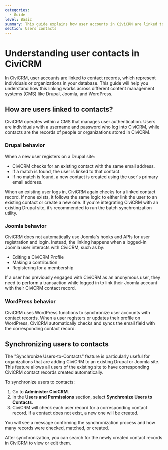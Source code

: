 ```yaml
---
categories:
  - Guide
level: Basic
summary: This guide explains how user accounts in CiviCRM are linked to contact records, specifically focusing on the behaviors of Drupal, Joomla, and WordPress systems.
section: Users contacts
---
```


# Understanding user contacts in CiviCRM

In CiviCRM, user accounts are linked to contact records, which represent individuals or organizations in your database. This guide will help you understand how this linking works across different content management systems (CMS) like Drupal, Joomla, and WordPress.

## How are users linked to contacts?

CiviCRM operates within a CMS that manages user authentication. Users are individuals with a username and password who log into CiviCRM, while contacts are the records of people or organizations stored in CiviCRM.

### Drupal behavior

When a new user registers on a Drupal site:

- CiviCRM checks for an existing contact with the same email address.
- If a match is found, the user is linked to that contact.
- If no match is found, a new contact is created using the user's primary email address.

When an existing user logs in, CiviCRM again checks for a linked contact record. If none exists, it follows the same logic to either link the user to an existing contact or create a new one. If you're integrating CiviCRM with an existing Drupal site, it’s recommended to run the batch synchronization utility.

### Joomla behavior

CiviCRM does not automatically use Joomla's hooks and APIs for user registration and login. Instead, the linking happens when a logged-in Joomla user interacts with CiviCRM, such as by:

- Editing a CiviCRM Profile
- Making a contribution
- Registering for a membership

If a user has previously engaged with CiviCRM as an anonymous user, they need to perform a transaction while logged in to link their Joomla account with their CiviCRM contact record.

### WordPress behavior

CiviCRM uses WordPress functions to synchronize user accounts with contact records. When a user registers or updates their profile on WordPress, CiviCRM automatically checks and syncs the email field with the corresponding contact record.

## Synchronizing users to contacts

The "Synchronize Users-to-Contacts" feature is particularly useful for organizations that are adding CiviCRM to an existing Drupal or Joomla site. This feature allows all users of the existing site to have corresponding CiviCRM contact records created automatically.

To synchronize users to contacts:

1. Go to **Administer CiviCRM**.
2. In the **Users and Permissions** section, select **Synchronize Users to Contacts**.
3. CiviCRM will check each user record for a corresponding contact record. If a contact does not exist, a new one will be created.

You will see a message confirming the synchronization process and how many records were checked, matched, or created.

After synchronization, you can search for the newly created contact records in CiviCRM to view or edit them.
